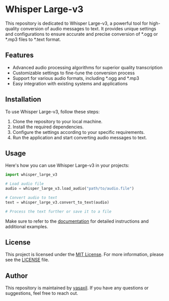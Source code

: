 # Whisper Large-v3

This repository is dedicated to Whisper Large-v3, a powerful tool for high-quality conversion of audio messages to text. It provides unique settings and configurations to ensure accurate and precise conversion of *.ogg or *.mp3 files to *.text format.

## Features

- Advanced audio processing algorithms for superior quality transcription
- Customizable settings to fine-tune the conversion process
- Support for various audio formats, including *.ogg and *.mp3
- Easy integration with existing systems and applications

## Installation

To use Whisper Large-v3, follow these steps:

1. Clone the repository to your local machine.
2. Install the required dependencies.
3. Configure the settings according to your specific requirements.
4. Run the application and start converting audio messages to text.

## Usage

Here's how you can use Whisper Large-v3 in your projects:

```python
import whisper_large_v3

# Load audio file
audio = whisper_large_v3.load_audio("path/to/audio.file")

# Convert audio to text
text = whisper_large_v3.convert_to_text(audio)

# Process the text further or save it to a file
```

Make sure to refer to the [documentation](https://github.com/yasaxil) for detailed instructions and additional examples.

## License

This project is licensed under the [MIT License](https://opensource.org/licenses/MIT). For more information, please see the [LICENSE](LICENSE) file.

## Author

This repository is maintained by [yasaxil](https://github.com/yasaxil). If you have any questions or suggestions, feel free to reach out.
